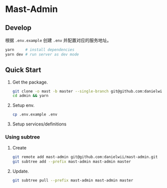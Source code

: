 # Mast-Admin

## Develop

根据 `.env.example` 创建 `.env` 并配置对应的服务地址。

```bash
yarn     # install dependencies
yarn dev # run server as dev mode
```

## Quick Start

1. Get the package.
    ```bash
    git clone -o mast -b master --single-branch git@github.com:danielwii/mast-admin.git admin
    cd admin && yarn
    ```
2. Setup env.
    ```bash
    cp .env.example .env
    ```
3. Setup services/definitions

### Using subtree

1. Create
    ```bash
    git remote add mast-admin git@github.com:danielwii/mast-admin.git
    git subtree add --prefix mast-admin mast-admin master
    ```

2. Update.
    ```bash
    git subtree pull --prefix mast-admin mast-admin master
    ```
